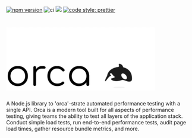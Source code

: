 [![npm version](https://img.shields.io/npm/v/@wosp-io/orca.svg?style=flat)](https://www.npmjs.com/package/@wosp-io/orca)
![ci](https://github.com/wosp-io/orca/actions/workflows/workflow.yml/badge.svg)
![](https://david-dm.org/wosp-io/orca.svg)
[![code style: prettier](https://img.shields.io/badge/code_style-prettier-ff69b4.svg)](https://github.com/prettier/prettier)
# <img src="assets/logo.PNG" width="400">

A Node.js library to 'orca'-strate automated performance testing with a single API. Orca is a modern tool built for all aspects of performance testing, giving teams the ability to test all layers of the application stack. Conduct simple load tests, run end-to-end performance tests, audit page load times, gather resource bundle metrics, and more.
